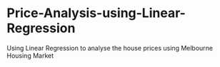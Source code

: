 # Price-Analysis-using-Linear-Regression
Using Linear Regression to analyse the house prices using Melbourne Housing Market

